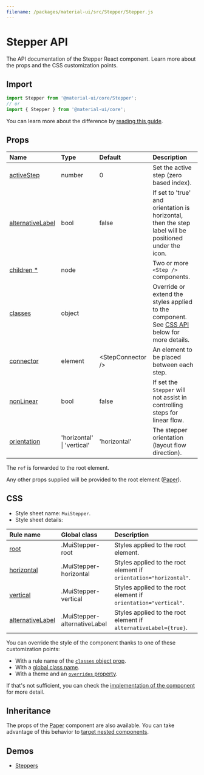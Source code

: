 ```yaml
---
filename: /packages/material-ui/src/Stepper/Stepper.js
---
```


<!--- This documentation is automatically generated, do not try to edit it. -->

# Stepper API

<p class="description">The API documentation of the Stepper React component. Learn more about the props and the CSS customization points.</p>

## Import

```js
import Stepper from '@material-ui/core/Stepper';
// or
import { Stepper } from '@material-ui/core';
```

You can learn more about the difference by [reading this guide](/guides/minimizing-bundle-size/).



## Props

| Name | Type | Default | Description |
|:-----|:-----|:--------|:------------|
| <a class="anchor-link" id="props--activeStep"></a><a href="#props--activeStep" title="link to the prop on this page" class="prop-name">activeStep</a> | <span class="prop-type">number</span> | <span class="prop-default">0</span> | Set the active step (zero based index). |
| <a class="anchor-link" id="props--alternativeLabel"></a><a href="#props--alternativeLabel" title="link to the prop on this page" class="prop-name">alternativeLabel</a> | <span class="prop-type">bool</span> | <span class="prop-default">false</span> | If set to 'true' and orientation is horizontal, then the step label will be positioned under the icon. |
| <a class="anchor-link" id="props--children"></a><a href="#props--children" title="link to the prop on this page" class="prop-name required">children&nbsp;*</a> | <span class="prop-type">node</span> |  | Two or more `<Step />` components. |
| <a class="anchor-link" id="props--classes"></a><a href="#props--classes" title="link to the prop on this page" class="prop-name">classes</a> | <span class="prop-type">object</span> |  | Override or extend the styles applied to the component. See [CSS API](#css) below for more details. |
| <a class="anchor-link" id="props--connector"></a><a href="#props--connector" title="link to the prop on this page" class="prop-name">connector</a> | <span class="prop-type">element</span> | <span class="prop-default">&lt;StepConnector /></span> | An element to be placed between each step. |
| <a class="anchor-link" id="props--nonLinear"></a><a href="#props--nonLinear" title="link to the prop on this page" class="prop-name">nonLinear</a> | <span class="prop-type">bool</span> | <span class="prop-default">false</span> | If set the `Stepper` will not assist in controlling steps for linear flow. |
| <a class="anchor-link" id="props--orientation"></a><a href="#props--orientation" title="link to the prop on this page" class="prop-name">orientation</a> | <span class="prop-type">'horizontal'<br>&#124;&nbsp;'vertical'</span> | <span class="prop-default">'horizontal'</span> | The stepper orientation (layout flow direction). |

The `ref` is forwarded to the root element.

Any other props supplied will be provided to the root element ([Paper](/api/paper/)).

## CSS

- Style sheet name: `MuiStepper`.
- Style sheet details:

| Rule name | Global class | Description |
|:-----|:-------------|:------------|
| <a class="anchor-link" title="link to the rule name on this page" id="css--root"></a><a href="#css--root" class="prop-name">root</a> | <span class="prop-name">.MuiStepper-root</span> | Styles applied to the root element.
| <a class="anchor-link" title="link to the rule name on this page" id="css--horizontal"></a><a href="#css--horizontal" class="prop-name">horizontal</a> | <span class="prop-name">.MuiStepper-horizontal</span> | Styles applied to the root element if `orientation="horizontal"`.
| <a class="anchor-link" title="link to the rule name on this page" id="css--vertical"></a><a href="#css--vertical" class="prop-name">vertical</a> | <span class="prop-name">.MuiStepper-vertical</span> | Styles applied to the root element if `orientation="vertical"`.
| <a class="anchor-link" title="link to the rule name on this page" id="css--alternativeLabel"></a><a href="#css--alternativeLabel" class="prop-name">alternativeLabel</a> | <span class="prop-name">.MuiStepper-alternativeLabel</span> | Styles applied to the root element if `alternativeLabel={true}`.

You can override the style of the component thanks to one of these customization points:

- With a rule name of the [`classes` object prop](/customization/components/#overriding-styles-with-classes).
- With a [global class name](/customization/components/#overriding-styles-with-global-class-names).
- With a theme and an [`overrides` property](/customization/globals/#css).

If that's not sufficient, you can check the [implementation of the component](https://github.com/mui-org/material-ui/blob/master/packages/material-ui/src/Stepper/Stepper.js) for more detail.

## Inheritance

The props of the [Paper](/api/paper/) component are also available.
You can take advantage of this behavior to [target nested components](/guides/api/#spread).

## Demos

- [Steppers](/components/steppers/)

